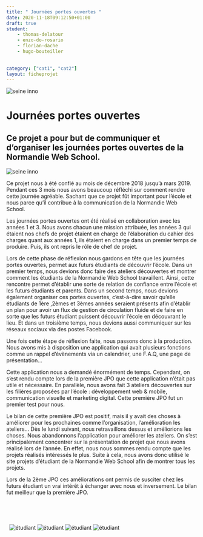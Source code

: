 ```yaml
---
title: " Journées portes ouvertes "
date: 2020-11-18T09:12:50+01:00
draft: true
student:
    - thomas-delatour
    - enzo-do-rosario
    - florian-dache
    - hugo-bouteiller
   
   
category: ["cat1", "cat2"]   
layout: ficheprojet
---
```


![seine inno](/imagesprojets/Journées-portes-ouvertes/images/jpo01.png#firstimg)

# Journées portes ouvertes
## Ce projet a pour but de communiquer et d’organiser les journées portes ouvertes de la Normandie Web School.

![seine inno](/imagesprojets/Journées-portes-ouvertes/images/jpo02.png#secondimg)

Ce projet nous à été confié au mois de décembre 2018 jusqu’à mars 2019. Pendant ces 3 mois nous avons beaucoup réfléchi sur comment rendre cette journée agréable. Sachant que ce projet fût important pour l’école et nous parce qu’il contribue à la communication de la Normandie Web School.

Les journées portes ouvertes ont été réalisé en collaboration avec les années 1 et 3. Nous avons chacun une mission attribuée, les années 3 qui étaient nos chefs de projet étaient en charge de l’élaboration du cahier des charges quant aux années 1, ils étaient en charge dans un premier temps de produire. Puis, ils ont repris le rôle de chef de projet.

Lors de cette phase de réflexion nous gardons en tête que les journées portes ouvertes, permet aux futurs étudiants de découvrir l’école. Dans un premier temps, nous devions donc faire des ateliers découvertes et montrer comment les étudiants de la Normandie Web School travaillent. Ainsi, cette rencontre permet d’établir une sorte de relation de confiance entre l’école et les futurs étudiants et parents. Dans un second temps, nous devions également organiser ces portes ouvertes, c’est-à-dire savoir qu’elle étudiants de 1ère ,2èmes et 3èmes années seraient présents afin d’établir un plan pour avoir un flux de gestion de circulation fluide et de faire en sorte que les futurs étudiant puissent découvrir l’école en découvrant le lieu. Et dans un troisième temps, nous devions aussi communiquer sur les réseaux sociaux via des postes Facebook.




Une fois cette étape de réflexion faite, nous passons donc à la production. Nous avons mis à disposition une application qui avait plusieurs fonctions comme un rappel d’évènements via un calendrier, une F.A.Q, une page de présentation…

Cette application nous a demandé énormément de temps. Cependant, on s’est rendu compte lors de la première JPO que cette application n’était pas utile et nécessaire. En parallèle, nous avons fait 3 ateliers découvertes sur les filières proposées par l’école : développement web & mobile, communication visuelle et marketing digital. Cette première JPO fut un premier test pour nous.

Le bilan de cette première JPO est positif, mais il y avait des choses à améliorer pour les prochaines comme l’organisation, l’amélioration les ateliers…
Dès le lundi suivant, nous retravaillons dessus et améliorions les choses. Nous abandonnons l’application pour améliorer les ateliers. On s’est principalement concentrer sur la présentation de projet que nous avons réalisé lors de l’année. En effet, nous nous sommes rendu compte que les projets réalisés intéressés le plus. Suite à cela, nous avons donc utilisé le site projets d’étudiant de la Normandie Web School afin de montrer tous les projets.

Lors de la 2ème JPO ces améliorations ont permis de susciter chez les futurs étudiant un vrai intérêt à échanger avec nous et inversement. Le bilan fut meilleur que la première JPO.

&nbsp;

&nbsp;

&nbsp;
![étudiant](/imagesprojets/Journées-portes-ouvertes/participants/enzodorosariod.png#center)
![étudiant](/imagesprojets/Journées-portes-ouvertes/participants/florandachewd.png#center)
![étudiant](/imagesprojets/Journées-portes-ouvertes/participants/hugobouteillerd.png#center)
![étudiant](/imagesprojets/Journées-portes-ouvertes/participants/thomasdelatourm.png#center)